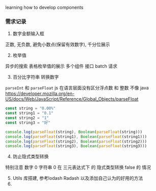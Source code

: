 learning how to develop components 

### 需求记录

1. 数字金额输入框

正数, 无负数, 避免小数点(保留有效数字), 千分位展示


2. 枚举值

异步的搜索
表格枚举值的展示
多个组件 接口 batch 请求

3. 百分比字符串 转换数字

`parseInt` 和 `parseFloat` 
js 在语言层面没有区分浮点数 和 整数 不像 java
https://developer.mozilla.org/en-US/docs/Web/JavaScript/Reference/Global_Objects/parseFloat

```javascript
const string = "0.00%"
const string1 = "0.1"
const string2 = "1"
const string3 = "好"

console.log(parseFloat(string), Boolean(parseFloat(string)))
console.log(parseFloat(string1), Boolean(parseFloat(string1)))
console.log(parseFloat(string2), Boolean(parseFloat(string2)))
console.log(parseFloat(string3), Boolean(parseFloat(string3)))

```

4. 防止隐式类型转换

特别注意  数字 0  字符串 0 在 三元表达式下  的 隐式类型转换 false 的 情况


5. Utils 库搭建,  参考lodash Radash
   以及添加自己认为的好用的方法
6. 




